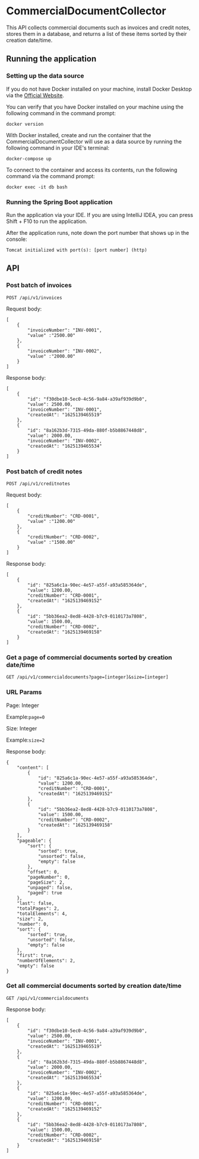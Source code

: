 # CommercialDocumentCollector

This API collects commercial documents such as invoices and credit notes, stores them in a database, and returns a list of these items sorted by their creation date/time.

## Running the application

### Setting up the data source

If you do not have Docker installed on your machine, install Docker Desktop via the [Official Website](https://www.docker.com/get-started).

You can verify that you have Docker installed on your machine using the following command in the command prompt:

`docker version`

With Docker installed, create and run the container that the CommercialDocumentCollector will use as a data source by running the following command in your IDE's terminal:

`docker-compose up`

To connect to the container and access its contents, run the following command via the command prompt:

`docker exec -it db bash`

### Running the Spring Boot application

Run the application via your IDE. 
If you are using IntelliJ IDEA, you can press Shift + F10 to run the application.

After the application runs, note down the port number that shows up in the console:

`Tomcat initialized with port(s): [port number] (http)`

## API

### Post batch of invoices

`POST /api/v1/invoices`

Request body:
```
[
    {
        "invoiceNumber": "INV-0001",
        "value" :"2500.00" 
    }, 
    {
        "invoiceNumber": "INV-0002",
        "value" :"2000.00" 
    }
]
```
Response body:
```
[
    {
        "id": "f30dbe10-5ec0-4c56-9a84-a39af939d9b0",
        "value": 2500.00,
        "invoiceNumber": "INV-0001",
        "createdAt": "1625139465519"
    },
    {
        "id": "8a162b3d-7315-49da-880f-b5b8867448d8",
        "value": 2000.00,
        "invoiceNumber": "INV-0002",
        "createdAt": "1625139465534"
    }
]
```
### Post batch of credit notes

`POST /api/v1/creditnotes`

Request body:
```
[
    {
        "creditNumber": "CRD-0001",
        "value" :"1200.00" 
    }, 
    {
        "creditNumber": "CRD-0002",
        "value" :"1500.00" 
    }
]
```

Response body:
```
[
    {
        "id": "825a6c1a-90ec-4e57-a55f-a93a585364de",
        "value": 1200.00,
        "creditNumber": "CRD-0001",
        "createdAt": "1625139469152"
    },
    {
        "id": "5bb36ea2-8ed8-4428-b7c9-0110173a7808",
        "value": 1500.00,
        "creditNumber": "CRD-0002",
        "createdAt": "1625139469158"
    }
]
```

### Get a page of commercial documents sorted by creation date/time

`GET /api/v1/commercialdocuments?page=[integer]&size=[integer]`

### URL Params

Page: Integer

Example:``page=0``

Size: Integer

Example:``size=2``

Response body:
```
{
    "content": [
        {
            "id": "825a6c1a-90ec-4e57-a55f-a93a585364de",
            "value": 1200.00,
            "creditNumber": "CRD-0001",
            "createdAt": "1625139469152"
        },
        {
            "id": "5bb36ea2-8ed8-4428-b7c9-0110173a7808",
            "value": 1500.00,
            "creditNumber": "CRD-0002",
            "createdAt": "1625139469158"
        }
    ],
    "pageable": {
        "sort": {
            "sorted": true,
            "unsorted": false,
            "empty": false
        },
        "offset": 0,
        "pageNumber": 0,
        "pageSize": 2,
        "unpaged": false,
        "paged": true
    },
    "last": false,
    "totalPages": 2,
    "totalElements": 4,
    "size": 2,
    "number": 0,
    "sort": {
        "sorted": true,
        "unsorted": false,
        "empty": false
    },
    "first": true,
    "numberOfElements": 2,
    "empty": false
}
```

### Get all commercial documents sorted by creation date/time

`GET /api/v1/commercialdocuments`

Response body:
```
[
    {
        "id": "f30dbe10-5ec0-4c56-9a84-a39af939d9b0",
        "value": 2500.00,
        "invoiceNumber": "INV-0001",
        "createdAt": "1625139465519"
    },
    {
        "id": "8a162b3d-7315-49da-880f-b5b8867448d8",
        "value": 2000.00,
        "invoiceNumber": "INV-0002",
        "createdAt": "1625139465534"
    },
    {
        "id": "825a6c1a-90ec-4e57-a55f-a93a585364de",
        "value": 1200.00,
        "creditNumber": "CRD-0001",
        "createdAt": "1625139469152"
    },
    {
        "id": "5bb36ea2-8ed8-4428-b7c9-0110173a7808",
        "value": 1500.00,
        "creditNumber": "CRD-0002",
        "createdAt": "1625139469158"
    }
]
```